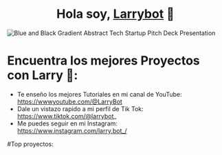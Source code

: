 <div align="center">
  <h1 align="center">Hola soy, <a href="https://www.youtube.com/@LarryBot">Larrybot</a> 👋</h1>
</div>

![Blue and Black Gradient Abstract Tech Startup Pitch Deck Presentation](https://github.com/user-attachments/assets/ed664b0d-a4b1-475c-99f1-9f14f09273ac)

# Encuentra los mejores Proyectos con Larry 💪:

- Te enseño los mejores Tutoriales en mi canal de YouTube: https://wwwyoutube.com/@LarryBot
- Dale un vistazo rapido a mi perfil de Tik Tok: https://www.tiktok.com/@larrybot_
- Me puedes seguir en mi Instagram: https://www.instagram.com/larry.bot_/

#Top proyectos:
